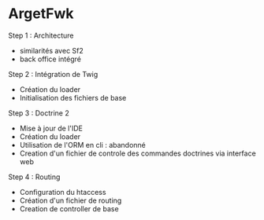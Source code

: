 ArgetFwk
========

Step 1 : Architecture
- similarités avec Sf2
- back office intégré

Step 2 : Intégration de Twig
- Création du loader
- Initialisation des fichiers de base

Step 3 : Doctrine 2
- Mise à jour de l'IDE
- Création du loader
- Utilisation de l'ORM en cli : abandonné
- Creation d'un fichier de controle des commandes doctrines via interface web

Step 4 : Routing
- Configuration du htaccess
- Création d'un fichier de routing
- Creation de controller de base
